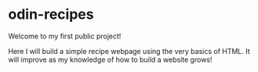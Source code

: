 # odin-recipes

Welcome to my first public project!

Here I will build a simple recipe webpage using the very basics of HTML. It will improve as my knowledge of how to build a website grows!

